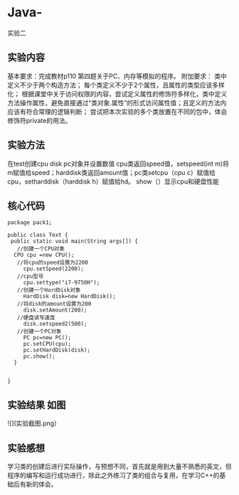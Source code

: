 # Java-
实验二

## 实验内容
基本要求：完成教材p110 第四题关于PC、内存等模拟的程序。
附加要求：
类中定义不少于两个构造方法；
每个类定义不少于2个属性，且属性的类型应该多样化；
根据课堂中关于访问权限的内容，尝试定义属性的修饰符多样化，类中定义方法操作属性，避免直接通过“类对象.属性”的形式访问属性值；且定义的方法内应该有符合常理的逻辑判断；
尝试把本次实验的多个类放置在不同的包中，体会修饰符private的用法。

## 实验方法
在test创建cpu disk pc对象并设置数值 cpu类返回speed值，setspeed(int m)将m赋值给speed；harddisk类返回amount值；pc类setcpu（cpu c）赋值给cpu，setharddisk（harddisk h）赋值给hd。
show（）显示cpu和硬盘性能

## 核心代码
```
package pack1;

public class Text {
 public static void main(String args[]) {
   //创建一个CPU对象
  CPU cpu =new CPU();
   //将cpu的speed设置为2200
     cpu.setSpeed(2200);
   //cpu型号  
     cpu.settype("i7-9750H");
   //创建一个HardDisk对象
     HardDisk disk=new HardDisk();
   //将disk的amount设置为200
     disk.setAmount(200);
   //硬盘读写速度  
     disk.setspeed2(500);
   //创建一个PC对象
     PC pc=new PC();
     pc.setCPU(cpu);
     pc.setHardDisk(disk);
     pc.show();
  }
   
  
}
```
## 实验结果 如图
![](实验截图.png）
## 实验感想
学习类的创建后进行实际操作，与预想不同，首先就是用到大量不熟悉的英文，但程序的编写和运行成功进行，除此之外练习了类的组合与复用，在学习C++的基础后有新的体会。
